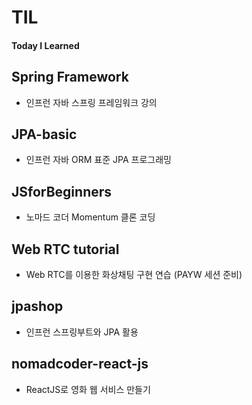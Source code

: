 # TIL

#### Today I Learned


## Spring Framework
- 인프런 자바 스프링 프레임워크 강의

## JPA-basic
- 인프런 자바 ORM 표준 JPA 프로그래밍

## JSforBeginners
- 노마드 코더 Momentum 클론 코딩

## Web RTC tutorial
- Web RTC를 이용한 화상채팅 구현 연습 (PAYW 세션 준비)

## jpashop
- 인프런 스프링부트와 JPA 활용

## nomadcoder-react-js
- ReactJS로 영화 웹 서비스 만들기